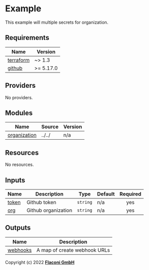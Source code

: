 # Example

This example will multiple secrets for organization.

<!-- BEGINNING OF PRE-COMMIT-TERRAFORM DOCS HOOK -->
## Requirements

| Name | Version |
|------|---------|
| <a name="requirement_terraform"></a> [terraform](#requirement\_terraform) | ~> 1.3 |
| <a name="requirement_github"></a> [github](#requirement\_github) | >= 5.17.0 |

## Providers

No providers.

## Modules

| Name | Source | Version |
|------|--------|---------|
| <a name="module_organization"></a> [organization](#module\_organization) | ../../ | n/a |

## Resources

No resources.

## Inputs

| Name | Description | Type | Default | Required |
|------|-------------|------|---------|:--------:|
| <a name="input_token"></a> [token](#input\_token) | Github token | `string` | n/a | yes |
| <a name="input_org"></a> [org](#input\_org) | Github organization | `string` | n/a | yes |

## Outputs

| Name | Description |
|------|-------------|
| <a name="output_webhooks"></a> [webhooks](#output\_webhooks) | A map of create webhook URLs |

<!-- END OF PRE-COMMIT-TERRAFORM DOCS HOOK -->

Copyright (c) 2022 **[Flaconi GmbH](https://github.com/flaconi)**
